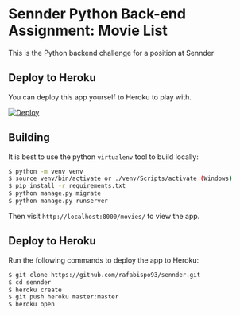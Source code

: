 # Sennder Python Back-end Assignment: Movie List

This is the Python backend challenge for a position at Sennder

## Deploy to Heroku

You can deploy this app yourself to Heroku to play with.

[![Deploy](https://www.herokucdn.com/deploy/button.png)](https://heroku.com/deploy)

## Building

It is best to use the python `virtualenv` tool to build locally:

```sh
$ python -m venv venv
$ source venv/bin/activate or ./venv/Scripts/activate (Windows)
$ pip install -r requirements.txt
$ python manage.py migrate
$ python manage.py runserver
```

Then visit `http://localhost:8000/movies/` to view the app.

## Deploy to Heroku

Run the following commands to deploy the app to Heroku:

```sh
$ git clone https://github.com/rafabispo93/sennder.git
$ cd sennder
$ heroku create
$ git push heroku master:master
$ heroku open
```
